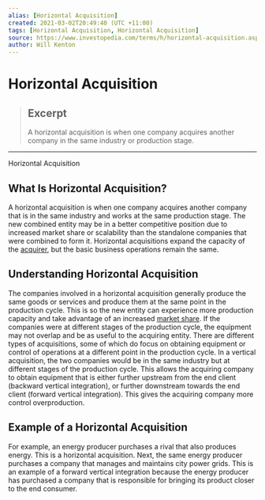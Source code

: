 ```yaml
---
alias: [Horizontal Acquisition]
created: 2021-03-02T20:49:40 (UTC +11:00)
tags: [Horizontal Acquisition, Horizontal Acquisition]
source: https://www.investopedia.com/terms/h/horizontal-acquisition.asp
author: Will Kenton
---
```


# Horizontal Acquisition

> ## Excerpt
> A horizontal acquisition is when one company acquires another company in the same industry or production stage.

---

Horizontal Acquisition
## What Is Horizontal Acquisition?

A horizontal acquisition is when one company acquires another company that is in the same industry and works at the same production stage. The new combined entity may be in a better competitive position due to increased market share or scalability than the standalone companies that were combined to form it. Horizontal acquisitions expand the capacity of the [acquirer](https://www.investopedia.com/terms/a/acquirer.asp), but the basic business operations remain the same.

## Understanding Horizontal Acquisition

The companies involved in a horizontal acquisition generally produce the same goods or services and produce them at the same point in the production cycle. This is so the new entity can experience more production capacity and take advantage of an increased [market share](https://www.investopedia.com/terms/m/marketshare.asp). If the companies were at different stages of the production cycle, the equipment may not overlap and be as useful to the acquiring entity. There are different types of acquisitions, some of which do focus on obtaining equipment or control of operations at a different point in the production cycle. In a vertical acquisition, the two companies would be in the same industry but at different stages of the production cycle. This allows the acquiring company to obtain equipment that is either further upstream from the end client (backward vertical integration), or further downstream towards the end client (forward vertical integration). This gives the acquiring company more control overproduction.

## Example of a Horizontal Acquisition

For example, an energy producer purchases a rival that also produces energy. This is a horizontal acquisition. Next, the same energy producer purchases a company that manages and maintains city power grids. This is an example of a forward vertical integration because the energy producer has purchased a company that is responsible for bringing its product closer to the end consumer.
